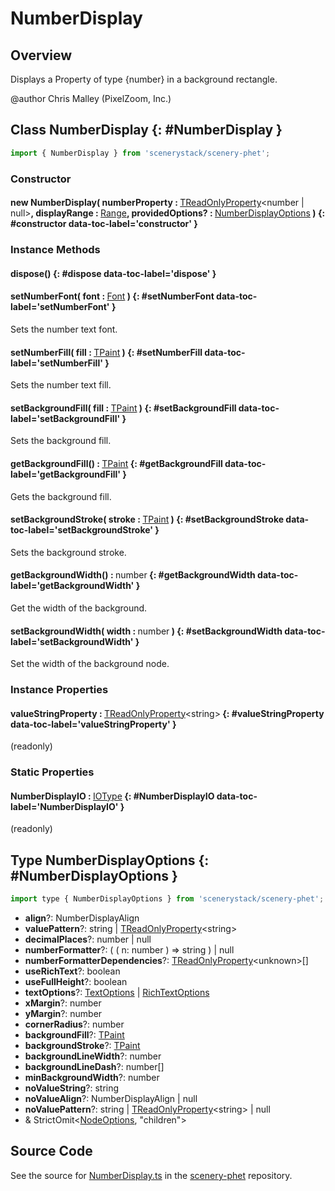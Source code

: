 # NumberDisplay

## Overview

Displays a Property of type {number} in a background rectangle.

@author Chris Malley (PixelZoom, Inc.)

## Class NumberDisplay {: #NumberDisplay }


```js
import { NumberDisplay } from 'scenerystack/scenery-phet';
```
### Constructor

#### new NumberDisplay( numberProperty : <span style="font-weight: 400;">[TReadOnlyProperty](../axon/TReadOnlyProperty.md)&lt;<span style="color: hsla(calc(var(--md-hue) + 180deg),80%,40%,1);">number</span> | <span style="color: hsla(calc(var(--md-hue) + 180deg),80%,40%,1);">null</span>&gt;</span>, displayRange : <span style="font-weight: 400;">[Range](../dot/Range.md)</span>, providedOptions? : <span style="font-weight: 400;">[NumberDisplayOptions](../scenery-phet/NumberDisplay.md#NumberDisplayOptions)</span> ) {: #constructor data-toc-label='constructor' }

### Instance Methods

#### dispose() {: #dispose data-toc-label='dispose' }

#### setNumberFont( font : <span style="font-weight: 400;">[Font](../scenery/Font.md)</span> ) {: #setNumberFont data-toc-label='setNumberFont' }

Sets the number text font.

#### setNumberFill( fill : <span style="font-weight: 400;">[TPaint](../scenery/TPaint.md)</span> ) {: #setNumberFill data-toc-label='setNumberFill' }

Sets the number text fill.

#### setBackgroundFill( fill : <span style="font-weight: 400;">[TPaint](../scenery/TPaint.md)</span> ) {: #setBackgroundFill data-toc-label='setBackgroundFill' }

Sets the background fill.

#### getBackgroundFill() : <span style="font-weight: 400;">[TPaint](../scenery/TPaint.md)</span> {: #getBackgroundFill data-toc-label='getBackgroundFill' }

Gets the background fill.

#### setBackgroundStroke( stroke : <span style="font-weight: 400;">[TPaint](../scenery/TPaint.md)</span> ) {: #setBackgroundStroke data-toc-label='setBackgroundStroke' }

Sets the background stroke.

#### getBackgroundWidth() : <span style="font-weight: 400;"><span style="color: hsla(calc(var(--md-hue) + 180deg),80%,40%,1);">number</span></span> {: #getBackgroundWidth data-toc-label='getBackgroundWidth' }

Get the width of the background.

#### setBackgroundWidth( width : <span style="font-weight: 400;"><span style="color: hsla(calc(var(--md-hue) + 180deg),80%,40%,1);">number</span></span> ) {: #setBackgroundWidth data-toc-label='setBackgroundWidth' }

Set the width of the background node.

### Instance Properties

#### valueStringProperty : <span style="font-weight: 400;">[TReadOnlyProperty](../axon/TReadOnlyProperty.md)&lt;<span style="color: hsla(calc(var(--md-hue) + 180deg),80%,40%,1);">string</span>&gt;</span> {: #valueStringProperty data-toc-label='valueStringProperty' }

(readonly)

### Static Properties

#### NumberDisplayIO : <span style="font-weight: 400;">[IOType](../tandem/IOType.md)</span> {: #NumberDisplayIO data-toc-label='NumberDisplayIO' }

(readonly)



## Type NumberDisplayOptions {: #NumberDisplayOptions }


```js
import type { NumberDisplayOptions } from 'scenerystack/scenery-phet';
```
- **align**?: NumberDisplayAlign
- **valuePattern**?: <span style="color: hsla(calc(var(--md-hue) + 180deg),80%,40%,1);">string</span> | [TReadOnlyProperty](../axon/TReadOnlyProperty.md)&lt;<span style="color: hsla(calc(var(--md-hue) + 180deg),80%,40%,1);">string</span>&gt;
- **decimalPlaces**?: <span style="color: hsla(calc(var(--md-hue) + 180deg),80%,40%,1);">number</span> | <span style="color: hsla(calc(var(--md-hue) + 180deg),80%,40%,1);">null</span>
- **numberFormatter**?: ( ( n: <span style="color: hsla(calc(var(--md-hue) + 180deg),80%,40%,1);">number</span> ) =&gt; <span style="color: hsla(calc(var(--md-hue) + 180deg),80%,40%,1);">string</span> ) | <span style="color: hsla(calc(var(--md-hue) + 180deg),80%,40%,1);">null</span>
- **numberFormatterDependencies**?: [TReadOnlyProperty](../axon/TReadOnlyProperty.md)&lt;<span style="color: hsla(calc(var(--md-hue) + 180deg),80%,40%,1);">unknown</span>&gt;[]
- **useRichText**?: <span style="color: hsla(calc(var(--md-hue) + 180deg),80%,40%,1);">boolean</span>
- **useFullHeight**?: <span style="color: hsla(calc(var(--md-hue) + 180deg),80%,40%,1);">boolean</span>
- **textOptions**?: [TextOptions](../scenery/Text.md#TextOptions) | [RichTextOptions](../scenery/RichText.md#RichTextOptions)
- **xMargin**?: <span style="color: hsla(calc(var(--md-hue) + 180deg),80%,40%,1);">number</span>
- **yMargin**?: <span style="color: hsla(calc(var(--md-hue) + 180deg),80%,40%,1);">number</span>
- **cornerRadius**?: <span style="color: hsla(calc(var(--md-hue) + 180deg),80%,40%,1);">number</span>
- **backgroundFill**?: [TPaint](../scenery/TPaint.md)
- **backgroundStroke**?: [TPaint](../scenery/TPaint.md)
- **backgroundLineWidth**?: <span style="color: hsla(calc(var(--md-hue) + 180deg),80%,40%,1);">number</span>
- **backgroundLineDash**?: <span style="color: hsla(calc(var(--md-hue) + 180deg),80%,40%,1);">number</span>[]
- **minBackgroundWidth**?: <span style="color: hsla(calc(var(--md-hue) + 180deg),80%,40%,1);">number</span>
- **noValueString**?: <span style="color: hsla(calc(var(--md-hue) + 180deg),80%,40%,1);">string</span>
- **noValueAlign**?: NumberDisplayAlign | <span style="color: hsla(calc(var(--md-hue) + 180deg),80%,40%,1);">null</span>
- **noValuePattern**?: <span style="color: hsla(calc(var(--md-hue) + 180deg),80%,40%,1);">string</span> | [TReadOnlyProperty](../axon/TReadOnlyProperty.md)&lt;<span style="color: hsla(calc(var(--md-hue) + 180deg),80%,40%,1);">string</span>&gt; | <span style="color: hsla(calc(var(--md-hue) + 180deg),80%,40%,1);">null</span>
- &amp; StrictOmit&lt;[NodeOptions](../scenery/Node.md#NodeOptions), "children"&gt;




## Source Code

See the source for [NumberDisplay.ts](https://github.com/phetsims/scenery-phet/blob/main/js/NumberDisplay.ts) in the [scenery-phet](https://github.com/phetsims/scenery-phet) repository.
